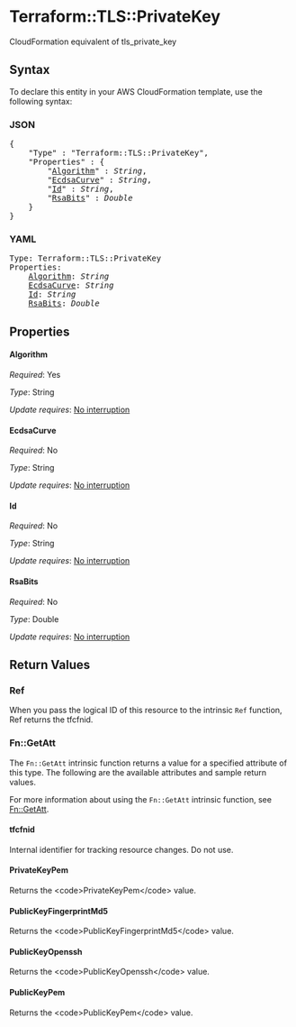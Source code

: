 # Terraform::TLS::PrivateKey

CloudFormation equivalent of tls_private_key

## Syntax

To declare this entity in your AWS CloudFormation template, use the following syntax:

### JSON

<pre>
{
    "Type" : "Terraform::TLS::PrivateKey",
    "Properties" : {
        "<a href="#algorithm" title="Algorithm">Algorithm</a>" : <i>String</i>,
        "<a href="#ecdsacurve" title="EcdsaCurve">EcdsaCurve</a>" : <i>String</i>,
        "<a href="#id" title="Id">Id</a>" : <i>String</i>,
        "<a href="#rsabits" title="RsaBits">RsaBits</a>" : <i>Double</i>
    }
}
</pre>

### YAML

<pre>
Type: Terraform::TLS::PrivateKey
Properties:
    <a href="#algorithm" title="Algorithm">Algorithm</a>: <i>String</i>
    <a href="#ecdsacurve" title="EcdsaCurve">EcdsaCurve</a>: <i>String</i>
    <a href="#id" title="Id">Id</a>: <i>String</i>
    <a href="#rsabits" title="RsaBits">RsaBits</a>: <i>Double</i>
</pre>

## Properties

#### Algorithm

_Required_: Yes

_Type_: String

_Update requires_: [No interruption](https://docs.aws.amazon.com/AWSCloudFormation/latest/UserGuide/using-cfn-updating-stacks-update-behaviors.html#update-no-interrupt)

#### EcdsaCurve

_Required_: No

_Type_: String

_Update requires_: [No interruption](https://docs.aws.amazon.com/AWSCloudFormation/latest/UserGuide/using-cfn-updating-stacks-update-behaviors.html#update-no-interrupt)

#### Id

_Required_: No

_Type_: String

_Update requires_: [No interruption](https://docs.aws.amazon.com/AWSCloudFormation/latest/UserGuide/using-cfn-updating-stacks-update-behaviors.html#update-no-interrupt)

#### RsaBits

_Required_: No

_Type_: Double

_Update requires_: [No interruption](https://docs.aws.amazon.com/AWSCloudFormation/latest/UserGuide/using-cfn-updating-stacks-update-behaviors.html#update-no-interrupt)

## Return Values

### Ref

When you pass the logical ID of this resource to the intrinsic `Ref` function, Ref returns the tfcfnid.

### Fn::GetAtt

The `Fn::GetAtt` intrinsic function returns a value for a specified attribute of this type. The following are the available attributes and sample return values.

For more information about using the `Fn::GetAtt` intrinsic function, see [Fn::GetAtt](https://docs.aws.amazon.com/AWSCloudFormation/latest/UserGuide/intrinsic-function-reference-getatt.html).

#### tfcfnid

Internal identifier for tracking resource changes. Do not use.

#### PrivateKeyPem

Returns the &lt;code&gt;PrivateKeyPem&lt;/code&gt; value.

#### PublicKeyFingerprintMd5

Returns the &lt;code&gt;PublicKeyFingerprintMd5&lt;/code&gt; value.

#### PublicKeyOpenssh

Returns the &lt;code&gt;PublicKeyOpenssh&lt;/code&gt; value.

#### PublicKeyPem

Returns the &lt;code&gt;PublicKeyPem&lt;/code&gt; value.

